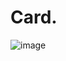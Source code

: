 # Card.

![image](https://github.com/Umudvarr/Card-test/assets/126266744/3b308408-6355-4bb7-8e5c-b17a5280cc71)

